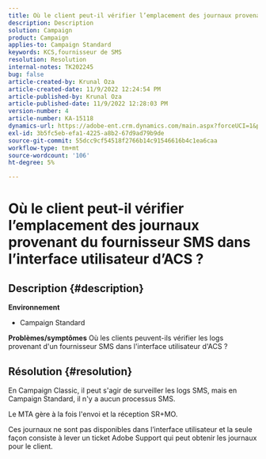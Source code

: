 ```yaml
---
title: Où le client peut-il vérifier l’emplacement des journaux provenant du fournisseur SMS dans l’interface utilisateur d’ACS ?
description: Description
solution: Campaign
product: Campaign
applies-to: Campaign Standard
keywords: KCS,fournisseur de SMS
resolution: Resolution
internal-notes: TK202245
bug: false
article-created-by: Krunal Oza
article-created-date: 11/9/2022 12:24:54 PM
article-published-by: Krunal Oza
article-published-date: 11/9/2022 12:28:03 PM
version-number: 4
article-number: KA-15118
dynamics-url: https://adobe-ent.crm.dynamics.com/main.aspx?forceUCI=1&pagetype=entityrecord&etn=knowledgearticle&id=54638f7f-2960-ed11-9562-6045bd0067ea
exl-id: 3b5fc5eb-efa1-4225-a8b2-67d9ad79b9de
source-git-commit: 55dcc9cf54518f2766b14c91546616b4c1ea6caa
workflow-type: tm+mt
source-wordcount: '106'
ht-degree: 5%

---
```


# Où le client peut-il vérifier l’emplacement des journaux provenant du fournisseur SMS dans l’interface utilisateur d’ACS ?

## Description {#description}

<b>Environnement</b>
- Campaign Standard



<b>Problèmes/symptômes</b>
Où les clients peuvent-ils vérifier les logs provenant d&#39;un fournisseur SMS dans l&#39;interface utilisateur d&#39;ACS ?


## Résolution {#resolution}


En Campaign Classic, il peut s&#39;agir de surveiller les logs SMS, mais en Campaign Standard, il n&#39;y a aucun processus SMS.

Le MTA gère à la fois l&#39;envoi et la réception SR+MO.

Ces journaux ne sont pas disponibles dans l’interface utilisateur et la seule façon consiste à lever un ticket Adobe Support qui peut obtenir les journaux pour le client.
